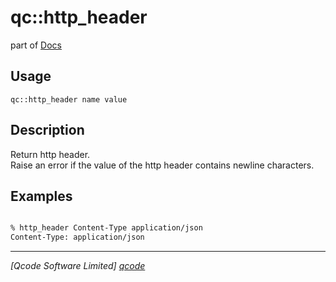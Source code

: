qc::http_header
===============

part of [Docs](.)

Usage
-----
`qc::http_header name value`

Description
-----------
Return http header.<br/>Raise an error if the value of the http header contains newline characters.

Examples
--------
```tcl

% http_header Content-Type application/json
Content-Type: application/json
```

----------------------------------
*[Qcode Software Limited] [qcode]*

[qcode]: http://www.qcode.co.uk "Qcode Software"